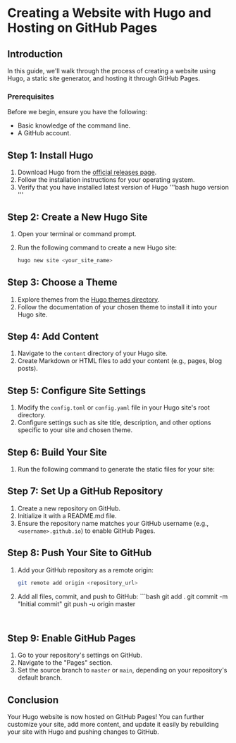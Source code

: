 # Creating a Website with Hugo and Hosting on GitHub Pages

## Introduction
In this guide, we'll walk through the process of creating a website using Hugo, a static site generator, and hosting it through GitHub Pages.

### Prerequisites
Before we begin, ensure you have the following:
- Basic knowledge of the command line.
- A GitHub account.

## Step 1: Install Hugo
1. Download Hugo from the [official releases page](https://github.com/gohugoio/hugo/releases).
2. Follow the installation instructions for your operating system. 
3. Verify that you have installed latest version of Hugo
    '''bash
    hugo version
    '''

## Step 2: Create a New Hugo Site
1. Open your terminal or command prompt.
2. Run the following command to create a new Hugo site:
    ```bash
    hugo new site <your_site_name>
    ```

    <!-- 1. Download a theme into the same-named folder.
   Choose a theme from https://themes.gohugo.io/ or
   create your own with the "hugo new theme <THEMENAME>" command.
    2. Perhaps you want to add some content. You can add single files
   with "hugo new <SECTIONNAME>/<FILENAME>.<FORMAT>".
    3. Start the built-in live server via "hugo server".

    Visit https://gohugo.io/ for quickstart guide and full documentation. -->


## Step 3: Choose a Theme
1. Explore themes from the [Hugo themes directory](https://themes.gohugo.io/).
2. Follow the documentation of your chosen theme to install it into your Hugo site.

## Step 4: Add Content
1. Navigate to the `content` directory of your Hugo site.
2. Create Markdown or HTML files to add your content (e.g., pages, blog posts).

## Step 5: Configure Site Settings
1. Modify the `config.toml` or `config.yaml` file in your Hugo site's root directory.
2. Configure settings such as site title, description, and other options specific to your site and chosen theme.

## Step 6: Build Your Site
1. Run the following command to generate the static files for your site:


## Step 7: Set Up a GitHub Repository
1. Create a new repository on GitHub.
2. Initialize it with a README.md file.
3. Ensure the repository name matches your GitHub username (e.g., `<username>.github.io`) to enable GitHub Pages.

## Step 8: Push Your Site to GitHub
1. Add your GitHub repository as a remote origin:
    ```bash
    git remote add origin <repository_url>
    ```
2. Add all files, commit, and push to GitHub:
        ```bash
    git add .
    git commit -m "Initial commit"
    git push -u origin master
    ```


## Step 9: Enable GitHub Pages
1. Go to your repository's settings on GitHub.
2. Navigate to the "Pages" section.
3. Set the source branch to `master` or `main`, depending on your repository's default branch.

## Conclusion
Your Hugo website is now hosted on GitHub Pages! You can further customize your site, add more content, and update it easily by rebuilding your site with Hugo and pushing changes to GitHub.


